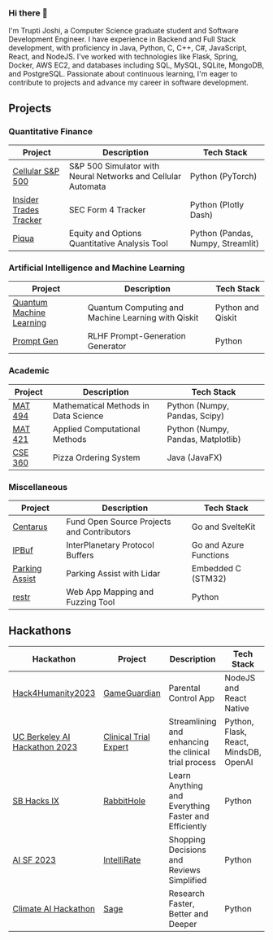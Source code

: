 ### Hi there 👋

<!--
**TruptiJoshi/TruptiJoshi** is a ✨ _special_ ✨ repository because its `README.md` (this file) appears on your GitHub profile.

Here are some ideas to get you started:

- 🔭 I’m currently working on ...
- 🌱 I’m currently learning ...
- 👯 I’m looking to collaborate on ...
- 🤔 I’m looking for help with ...
- 💬 Ask me about ...
- 📫 How to reach me: ...
- 😄 Pronouns: ...
- ⚡ Fun fact: ...
-->

I'm Trupti Joshi, a Computer Science graduate student and Software Development Engineer. I have experience in Backend and Full Stack development, with proficiency in Java, Python, C, C++, C#, JavaScript, React, and NodeJS. I've worked with technologies like Flask, Spring, Docker, AWS EC2, and databases including SQL, MySQL, SQLite, MongoDB, and PostgreSQL. Passionate about continuous learning, I'm eager to contribute to projects and advance my career in software development.

## Projects

### Quantitative Finance

| Project                                                                      | Description                                                  | Tech Stack                        |
| ---------------------------------------------------------------------------- | ------------------------------------------------------------ | --------------------------------- |
| [Cellular S&P 500](https://github.com/punitarani/cellular-sp500)             | S&P 500 Simulator with Neural Networks and Cellular Automata | Python (PyTorch)                  |
| [Insider Trades Tracker](https://github.com/punitarani/InsiderTradesTracker) | SEC Form 4 Tracker                                           | Python (Plotly Dash)              |
| [Piqua](https://github.com/punitarani/piqua)                                 | Equity and Options Quantitative Analysis Tool                | Python (Pandas, Numpy, Streamlit) |

### Artificial Intelligence and Machine Learning

| Project                                                              | Description                                        | Tech Stack        |
| -------------------------------------------------------------------- | -------------------------------------------------- | ----------------- |
| [Quantum Machine Learning](https://github.com/punitarani/quantum-ml) | Quantum Computing and Machine Learning with Qiskit | Python and Qiskit |
| [Prompt Gen](https://github.com/punitarani/centarus)                 | RLHF Prompt-Generation Generator                   | Python            |

### Academic

| Project                                                 | Description                          | Tech Stack                         |
| ------------------------------------------------------- | ------------------------------------ | ---------------------------------- |
| [MAT 494](https://github.com/punitarani/MAT-494)        | Mathematical Methods in Data Science | Python (Numpy, Pandas, Scipy)      |
| [MAT 421](https://github.com/punitarani/MAT-421)        | Applied Computational Methods        | Python (Numpy, Pandas, Matplotlib) |
| [CSE 360](https://github.com/punitarani/cse360-project) | Pizza Ordering System                | Java (JavaFX)                      |

### Miscellaneous

| Project                                                        | Description                                | Tech Stack             |
| -------------------------------------------------------------- | ------------------------------------------ | ---------------------- |
| [Centarus](https://github.com/punitarani/centarus)             | Fund Open Source Projects and Contributors | Go and SvelteKit       |
| [IPBuf](https://github.com/punitarani/ipbuf)                   | InterPlanetary Protocol Buffers            | Go and Azure Functions |
| [Parking Assist](https://github.com/punitarani/parking-assist) | Parking Assist with Lidar                  | Embedded C (STM32)     |
| [restr](https://github.com/punitarani/restr)                   | Web App Mapping and Fuzzing Tool           | Python                 |

## Hackathons

| Hackathon                                                                                          | Project                                                   | Description                                          | Tech Stack              | Prizes                                                                |
| -------------------------------------------------------------------------------------------------- | --------------------------------------------------------- | ---------------------------------------------------- | ----------------------- | --------------------------------------------------------------------- |
| [Hack4Humanity2023](https://hackforhumanity.io/) | [GameGuardian](https://github.com/Game-Guardian-H4H) | Parental Control App | NodeJS and React Native | Winner |
| [UC Berkeley AI Hackathon 2023](https://ai.calhacks.io/) | [Clinical Trial Expert](https://github.com/TruptiJoshi/ai-hack) | Streamlining and enhancing the clinical trial process | Python, Flask, React, MindsDB, OpenAI |                                      |
| [SB Hacks IX](https://devpost.com/software/rabbithole)                                             | [RabbitHole](https://github.com/punitarani/rabbithole)    | Learn Anything and Everything Faster and Efficiently | Python                  |                                                                       |
| [AI SF 2023](https://devpost.com/software/intellirate)                                             | [IntelliRate](https://github.com/punitarani/fivestar)     | Shopping Decisions and Reviews Simplified            | Python                  |                                                                       |
| [Climate AI Hackathon](https://devpost.com/software/sage-287gx5)                                   | [Sage](https://github.com/punitarani/sage)                | Research Faster, Better and Deeper                   | Python                  |                                                                       |
